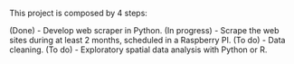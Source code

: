 This project is composed by 4 steps:

(Done) - Develop web scraper in Python.
(In progress) - Scrape the web sites during at least 2 months, scheduled in a Raspberry PI.
(To do) - Data cleaning.
(To do) - Exploratory spatial data analysis with Python or R.
